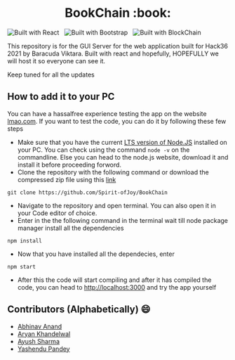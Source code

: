 <!-- Heading1(Title) -->
<h1 align = center>BookChain :book:</font></h1>

![Built with React](https://img.shields.io/badge/React-20232A?style=for-the-badge&logo=react&logoColor=61DAFB)
&nbsp;
![Built with Bootstrap](https://img.shields.io/badge/Bootstrap-563D7C?style=for-the-badge&logo=bootstrap&logoColor=white)
&nbsp;
![Built with BlockChain](https://img.shields.io/badge/Blockchain-000000?style=for-the-badge&logo=Blockchain.com&logoColor=white)



This repository is for the GUI Server for the web application built for Hack36 2021 by Baracuda Viktara. 
Built with react and hopefully, HOPEFULLY we will host it so everyone can see it. 

Keep tuned for all the updates


## How to add it to your PC

You can have a hassalfree experience testing the app on the website [lmao.com](lmao.com). If you want to test the code, you can do it by following these few steps 
* Make sure that you have the current [LTS version of Node.JS](https://nodejs.org/en/) installed on your PC. You can check using the command ```node -v``` on the commandline. Else you can head to the node.js website, download it and install it before proceeding forword.  
* Clone the repository with the following command or download the compressed zip file using this [link](https://github.com/ayayushsharma/hack36-frontend/archive/refs/heads/master.zip)
```
git clone https://github.com/Spirit-ofJoy/BookChain
```

* Navigate to the repository and open terminal. You can also open it in your Code editor of choice.
* Enter in the the following command in the terminal wait till node package manager install all the dependencies 
```
npm install
```

* Now that you have installed all the dependecies, enter
```
npm start
```
* After this the code will start compiling and after it has compiled the code, you can head to [http://localhost:3000](http://localhost:3000) and try the app yourself

## Contributors (Alphabetically) :smile: 

* [Abhinav Anand](https://github.com/me-abhinav-1001)
* [Aryan Khandelwal](https://github.com/Ark2307)
* [Ayush Sharma](https://github.com/ayayushsharma)
* [Yashendu Pandey](https://github.com/Spirit-ofJoy)

